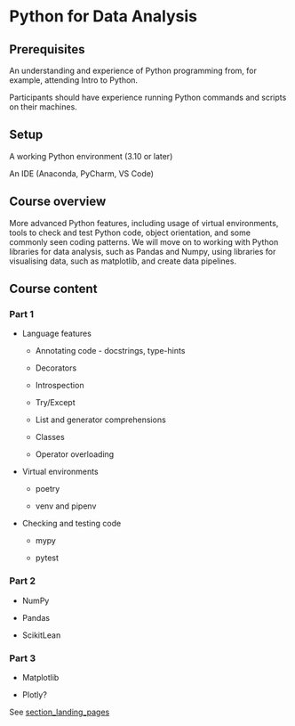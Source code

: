 # Python for Data Analysis

## Prerequisites

An understanding and experience of Python programming from, for example, attending Intro to Python. 

Participants should have experience running Python commands and scripts on their machines.

## Setup

A working Python environment (3.10 or later)

An IDE (Anaconda, PyCharm, VS Code)

## Course overview

More advanced Python features, including usage of virtual environments, tools to check and test Python code, object orientation, and some commonly seen coding patterns. We will move on to working with Python libraries for data analysis, such as Pandas and Numpy, using libraries for visualising data, such as matplotlib, and create data pipelines. 

## Course content

### Part 1

* Language features

  * Annotating code - docstrings, type-hints

  * Decorators

  * Introspection

  * Try/Except

  * List and generator comprehensions

  * Classes

  * Operator overloading


* Virtual environments

  * poetry

  * venv and pipenv

* Checking and testing code

  * mypy

  * pytest


### Part 2

* NumPy

* Pandas

* ScikitLean

### Part 3

* Matplotlib

* Plotly?

See [section_landing_pages](../section_landing_pages/python_for_data_analysis.md)
